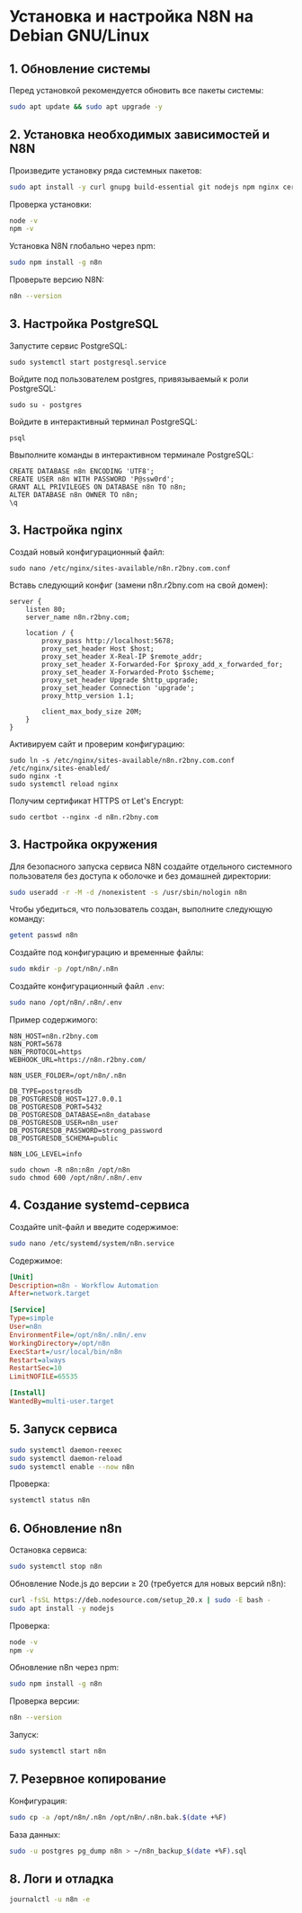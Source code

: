 # Установка и настройка N8N на Debian GNU/Linux

## 1. Обновление системы
Перед установкой рекомендуется обновить все пакеты системы:
```bash
sudo apt update && sudo apt upgrade -y
```

## 2. Установка необходимых зависимостей и N8N
Произведите установку ряда системных пакетов:
```bash
sudo apt install -y curl gnupg build-essential git nodejs npm nginx certbot python3-certbot-nginx postgresql postgresql-contrib
```
Проверка установки:
```bash
node -v
npm -v
```
Установка N8N глобально через npm:
```bash
sudo npm install -g n8n 
```
Проверьте версию N8N:
```bash
n8n --version
```

## 3. Настройка PostgreSQL
Запуcтите сервис PostgreSQL:
```
sudo systemctl start postgresql.service
```
Войдите под пользователем postgres, привязываемый к роли PostgreSQL:
```
sudo su - postgres
```
Войдите в интерактивный терминал PostgreSQL:
```
psql
```
Ввыполните команды в интерактивном терминале PostgreSQL:
```
CREATE DATABASE n8n ENCODING 'UTF8';
CREATE USER n8n WITH PASSWORD 'P@ssw0rd';
GRANT ALL PRIVILEGES ON DATABASE n8n TO n8n;
ALTER DATABASE n8n OWNER TO n8n;
\q
```

## 3. Настройка nginx
Создай новый конфигурационный файл:
```
sudo nano /etc/nginx/sites-available/n8n.r2bny.com.conf
```
Вставь следующий конфиг (замени n8n.r2bny.com на свой домен):
```
server {
    listen 80;
    server_name n8n.r2bny.com;

    location / {
        proxy_pass http://localhost:5678;
        proxy_set_header Host $host;
        proxy_set_header X-Real-IP $remote_addr;
        proxy_set_header X-Forwarded-For $proxy_add_x_forwarded_for;
        proxy_set_header X-Forwarded-Proto $scheme;
        proxy_set_header Upgrade $http_upgrade;
        proxy_set_header Connection 'upgrade';
        proxy_http_version 1.1;

        client_max_body_size 20M;
    }
}
```
Активируем сайт и проверим конфигурацию:
```
sudo ln -s /etc/nginx/sites-available/n8n.r2bny.com.conf /etc/nginx/sites-enabled/
sudo nginx -t
sudo systemctl reload nginx
```
Получим сертификат HTTPS от Let's Encrypt:
```
sudo certbot --nginx -d n8n.r2bny.com
```

## 3. Настройка окружения
Для безопасного запуска сервиса N8N создайте отдельного системного пользователя без доступа к оболочке и без домашней директории:
```bash
sudo useradd -r -M -d /nonexistent -s /usr/sbin/nologin n8n
```
Чтобы убедиться, что пользователь создан, выполните следующую команду:
```bash
getent passwd n8n
```
Создайте под конфигурацию и временные файлы:
```bash
sudo mkdir -p /opt/n8n/.n8n
```
Создайте конфигурационный файл `.env`:
```bash
sudo nano /opt/n8n/.n8n/.env
```
Пример содержимого:
```
N8N_HOST=n8n.r2bny.com
N8N_PORT=5678
N8N_PROTOCOL=https
WEBHOOK_URL=https://n8n.r2bny.com/

N8N_USER_FOLDER=/opt/n8n/.n8n

DB_TYPE=postgresdb
DB_POSTGRESDB_HOST=127.0.0.1
DB_POSTGRESDB_PORT=5432
DB_POSTGRESDB_DATABASE=n8n_database
DB_POSTGRESDB_USER=n8n_user
DB_POSTGRESDB_PASSWORD=strong_password
DB_POSTGRESDB_SCHEMA=public

N8N_LOG_LEVEL=info
```
```
sudo chown -R n8n:n8n /opt/n8n
sudo chmod 600 /opt/n8n/.n8n/.env
```

## 4. Создание systemd-сервиса
Создайте unit-файл и введите содержимое:
```bash
sudo nano /etc/systemd/system/n8n.service
```
Содержимое:
```ini
[Unit]
Description=n8n - Workflow Automation
After=network.target

[Service]
Type=simple
User=n8n
EnvironmentFile=/opt/n8n/.n8n/.env
WorkingDirectory=/opt/n8n
ExecStart=/usr/local/bin/n8n
Restart=always
RestartSec=10
LimitNOFILE=65535

[Install]
WantedBy=multi-user.target
```

## 5. Запуск сервиса
```bash
sudo systemctl daemon-reexec
sudo systemctl daemon-reload
sudo systemctl enable --now n8n
```
Проверка:
```bash
systemctl status n8n
```

## 6. Обновление n8n
Остановка сервиса:
```bash
sudo systemctl stop n8n
```
Обновление Node.js до версии ≥ 20 (требуется для новых версий n8n):
```bash
curl -fsSL https://deb.nodesource.com/setup_20.x | sudo -E bash -
sudo apt install -y nodejs
```
Проверка:
```bash
node -v
npm -v
```
Обновление n8n через npm:
```bash
sudo npm install -g n8n
```
Проверка версии:
```bash
n8n --version
```
Запуск:
```bash
sudo systemctl start n8n
```

## 7. Резервное копирование
Конфигурация:
```bash
sudo cp -a /opt/n8n/.n8n /opt/n8n/.n8n.bak.$(date +%F)
```
База данных:
```bash
sudo -u postgres pg_dump n8n > ~/n8n_backup_$(date +%F).sql
```

## 8. Логи и отладка
```bash
journalctl -u n8n -e
```
